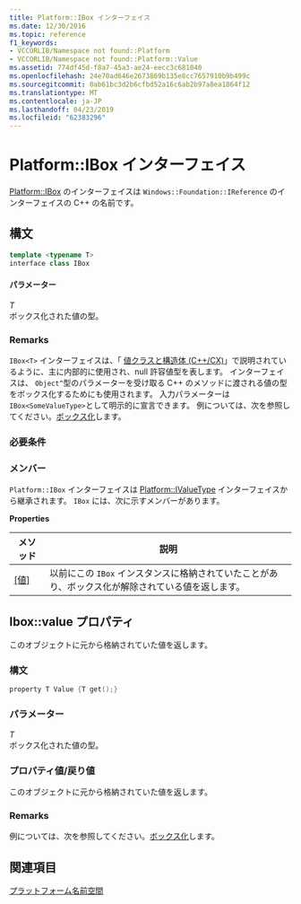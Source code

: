 ```yaml
---
title: Platform::IBox インターフェイス
ms.date: 12/30/2016
ms.topic: reference
f1_keywords:
- VCCORLIB/Namespace not found::Platform
- VCCORLIB/Namespace not found::Platform::Value
ms.assetid: 774df45d-f8a7-45a3-ae24-eecc3c681040
ms.openlocfilehash: 24e70ad646e2673869b135e8cc7657910b9b499c
ms.sourcegitcommit: 0ab61bc3d2b6cfbd52a16c6ab2b97a8ea1864f12
ms.translationtype: MT
ms.contentlocale: ja-JP
ms.lasthandoff: 04/23/2019
ms.locfileid: "62383296"
---
```

# <a name="platformibox-interface"></a>Platform::IBox インターフェイス

[Platform::IBox](../cppcx/platform-ibox-interface.md) のインターフェイスは `Windows::Foundation::IReference` のインターフェイスの C++ の名前です。

## <a name="syntax"></a>構文

```cpp
template <typename T>
interface class IBox
```

#### <a name="parameters"></a>パラメーター

*T*<br/>
ボックス化された値の型。

### <a name="remarks"></a>Remarks

`IBox<T>` インターフェイスは、「 [値クラスと構造体 (C++/CX)](../cppcx/value-classes-and-structs-c-cx.md)」で説明されているように、主に内部的に使用され、null 許容値型を表します。 インターフェイスは、 `Object^`型のパラメーターを受け取る C++ のメソッドに渡される値の型をボックス化するためにも使用されます。 入力パラメーターは `IBox<SomeValueType>`として明示的に宣言できます。 例については、次を参照してください。[ボックス化](../cppcx/boxing-c-cx.md)します。

### <a name="requirements"></a>必要条件

### <a name="members"></a>メンバー

`Platform::IBox` インターフェイスは [Platform::IValueType](../cppcx/platform-ivaluetype-interface.md) インターフェイスから継承されます。 `IBox` には、次に示すメンバーがあります。

**Properties**

|メソッド|説明|
|------------|-----------------|
|[[値]](#value)|以前にこの `IBox` インスタンスに格納されていたことがあり、ボックス化が解除されている値を返します。|

## <a name="value"></a> Ibox::value プロパティ

このオブジェクトに元から格納されていた値を返します。

### <a name="syntax"></a>構文

```cpp
property T Value {T get();}
```

### <a name="parameters"></a>パラメーター

*T*<br/>
ボックス化された値の型。

### <a name="property-valuereturn-value"></a>プロパティ値/戻り値

このオブジェクトに元から格納されていた値を返します。

### <a name="remarks"></a>Remarks

例については、次を参照してください。[ボックス化](../cppcx/boxing-c-cx.md)します。

## <a name="see-also"></a>関連項目

[プラットフォーム名前空間](../cppcx/platform-namespace-c-cx.md)
